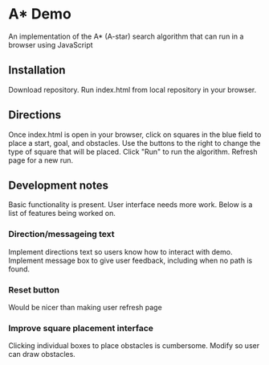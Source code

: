 # A* Demo

An implementation of the A* (A-star) search algorithm that can run in a browser using JavaScript

## Installation

Download repository. Run index.html from local repository in your browser. 

## Directions

Once index.html is open in your browser, click on squares in the blue field to place a start, goal, and obstacles. 
Use the buttons to the right to change the type of square that will be placed.
Click "Run" to run the algorithm.
Refresh page for a new run.


## Development notes

Basic functionality is present. User interface needs more work. Below is a list of features being worked on.

### Direction/messageing text

Implement directions text so users know how to interact with demo. Implement message box to give user feedback, including when no path is found.

### Reset button

Would be nicer than making user refresh page

### Improve square placement interface

Clicking individual boxes to place obstacles is cumbersome. Modify so user can draw obstacles.






